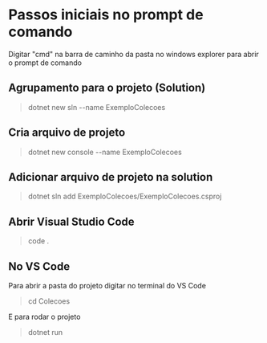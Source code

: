 # Passos iniciais no prompt de comando

Digitar "cmd" na barra de caminho da pasta no windows explorer para abrir o prompt de comando

## Agrupamento para o projeto (Solution)
> dotnet new sln --name ExemploColecoes

## Cria arquivo de projeto
> dotnet new console --name ExemploColecoes

## Adicionar arquivo de projeto na solution
> dotnet sln add ExemploColecoes/ExemploColecoes.csproj

## Abrir Visual Studio Code
> code .

## No VS Code

Para abrir a pasta do projeto digitar no terminal do VS Code
> cd Colecoes

E para rodar o projeto
> dotnet run
